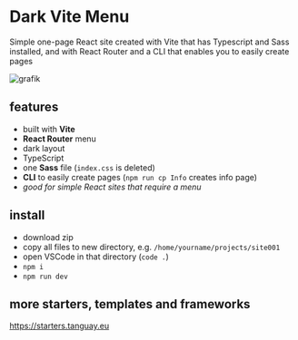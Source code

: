 # Dark Vite Menu

Simple one-page React site created with Vite that has Typescript and Sass installed, and with React Router and a CLI that enables you to easily create pages

![grafik](https://starters-backend.tanguay.eu/images/starters/darkViteSimpleMenu.png)

## features

- built with **Vite**
- **React Router** menu
- dark layout
- TypeScript
- one **Sass** file (`index.css` is deleted)
- **CLI** to easily create pages (`npm run cp Info` creates info page)
- *good for simple React sites that require a menu*


## install

- download zip
- copy all files to new directory, e.g. `/home/yourname/projects/site001`
- open VSCode in that directory (`code .`)
- `npm i`
- `npm run dev`


## more starters, templates and frameworks

https://starters.tanguay.eu
